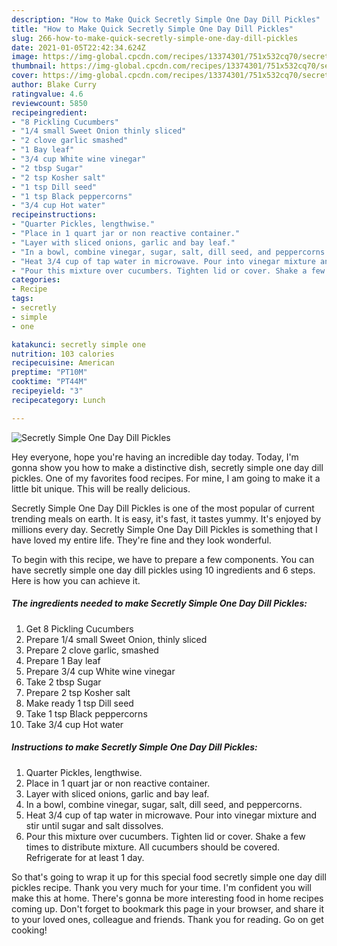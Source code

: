 ```yaml
---
description: "How to Make Quick Secretly Simple One Day Dill Pickles"
title: "How to Make Quick Secretly Simple One Day Dill Pickles"
slug: 266-how-to-make-quick-secretly-simple-one-day-dill-pickles
date: 2021-01-05T22:42:34.624Z
image: https://img-global.cpcdn.com/recipes/13374301/751x532cq70/secretly-simple-one-day-dill-pickles-recipe-main-photo.jpg
thumbnail: https://img-global.cpcdn.com/recipes/13374301/751x532cq70/secretly-simple-one-day-dill-pickles-recipe-main-photo.jpg
cover: https://img-global.cpcdn.com/recipes/13374301/751x532cq70/secretly-simple-one-day-dill-pickles-recipe-main-photo.jpg
author: Blake Curry
ratingvalue: 4.6
reviewcount: 5850
recipeingredient:
- "8 Pickling Cucumbers"
- "1/4 small Sweet Onion thinly sliced"
- "2 clove garlic smashed"
- "1 Bay leaf"
- "3/4 cup White wine vinegar"
- "2 tbsp Sugar"
- "2 tsp Kosher salt"
- "1 tsp Dill seed"
- "1 tsp Black peppercorns"
- "3/4 cup Hot water"
recipeinstructions:
- "Quarter Pickles, lengthwise."
- "Place in 1 quart jar or non reactive container."
- "Layer with sliced onions, garlic and bay leaf."
- "In a bowl, combine vinegar, sugar, salt, dill seed, and peppercorns."
- "Heat 3/4 cup of tap water in microwave. Pour into vinegar mixture and stir until sugar and salt dissolves."
- "Pour this mixture over cucumbers. Tighten lid or cover. Shake a few times to distribute mixture. All cucumbers should be covered. Refrigerate for at least 1 day."
categories:
- Recipe
tags:
- secretly
- simple
- one

katakunci: secretly simple one 
nutrition: 103 calories
recipecuisine: American
preptime: "PT10M"
cooktime: "PT44M"
recipeyield: "3"
recipecategory: Lunch

---
```



![Secretly Simple One Day Dill Pickles](https://img-global.cpcdn.com/recipes/13374301/751x532cq70/secretly-simple-one-day-dill-pickles-recipe-main-photo.jpg)

Hey everyone, hope you're having an incredible day today. Today, I'm gonna show you how to make a distinctive dish, secretly simple one day dill pickles. One of my favorites food recipes. For mine, I am going to make it a little bit unique. This will be really delicious.

Secretly Simple One Day Dill Pickles is one of the most popular of current trending meals on earth. It is easy, it's fast, it tastes yummy. It's enjoyed by millions every day. Secretly Simple One Day Dill Pickles is something that I have loved my entire life. They're fine and they look wonderful.




To begin with this recipe, we have to prepare a few components. You can have secretly simple one day dill pickles using 10 ingredients and 6 steps. Here is how you can achieve it.

<!--inarticleads1-->

##### The ingredients needed to make Secretly Simple One Day Dill Pickles:

1. Get 8 Pickling Cucumbers
1. Prepare 1/4 small Sweet Onion, thinly sliced
1. Prepare 2 clove garlic, smashed
1. Prepare 1 Bay leaf
1. Prepare 3/4 cup White wine vinegar
1. Take 2 tbsp Sugar
1. Prepare 2 tsp Kosher salt
1. Make ready 1 tsp Dill seed
1. Take 1 tsp Black peppercorns
1. Take 3/4 cup Hot water




<!--inarticleads2-->

##### Instructions to make Secretly Simple One Day Dill Pickles:

1. Quarter Pickles, lengthwise.
1. Place in 1 quart jar or non reactive container.
1. Layer with sliced onions, garlic and bay leaf.
1. In a bowl, combine vinegar, sugar, salt, dill seed, and peppercorns.
1. Heat 3/4 cup of tap water in microwave. Pour into vinegar mixture and stir until sugar and salt dissolves.
1. Pour this mixture over cucumbers. Tighten lid or cover. Shake a few times to distribute mixture. All cucumbers should be covered. Refrigerate for at least 1 day.




So that's going to wrap it up for this special food secretly simple one day dill pickles recipe. Thank you very much for your time. I'm confident you will make this at home. There's gonna be more interesting food in home recipes coming up. Don't forget to bookmark this page in your browser, and share it to your loved ones, colleague and friends. Thank you for reading. Go on get cooking!
